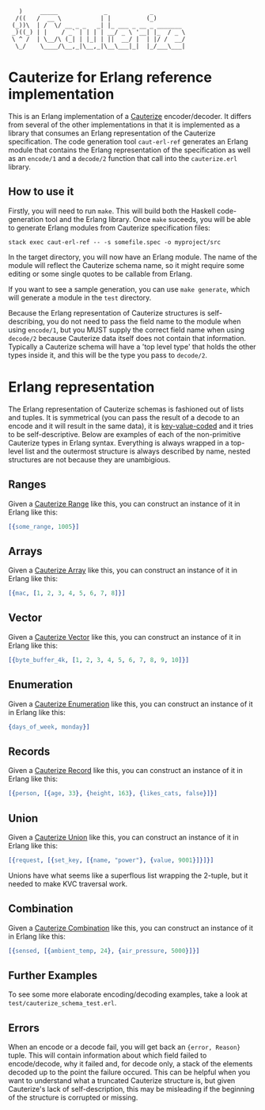 ```
   )     _____             _            _
  /((   /  __ \           | |          (_)
 (_))\  | /  \/ __ _ _   _| |_ ___ _ __ _ _______
 _)((_) | |    / _` | | | | __/ _ \ '__| |_  / _ \
 \ ^ /  | \__/\ (_| | |_| | ||  __/ |  | |/ /  __/
  \_/    \____/\__,_|\__,_|\__\___|_|  |_/___\___|
```

# Cauterize for Erlang reference implementation

This is an Erlang implementation of a [Cauterize](https://github.com/cauterize-tools/cauterize) encoder/decoder. It differs from several of the other implementations in that it is implemented as a library that consumes an Erlang representation of the Cauterize specification. The code generation tool `caut-erl-ref` generates an Erlang module that contains the Erlang representation of the specification as well as an `encode/1` and a `decode/2` function that call into the `cauterize.erl` library.

## How to use it

Firstly, you will need to run `make`. This will build both the Haskell code-generation tool and the Erlang library. Once `make` suceeds, you will be able to generate Erlang modules from Cauterize specification files:

```
stack exec caut-erl-ref -- -s somefile.spec -o myproject/src
```

In the target directory, you will now have an Erlang module. The name of the module will reflect the Cauterize schema name, so it might require some editing or some single quotes to be callable from Erlang.

If you want to see a sample generation, you can use `make generate`, which will generate a module in the `test` directory.

Because the Erlang representation of Cauterize structures is self-describing, you do not need to pass the field name to the module when using `encode/1`, but you MUST supply the correct field name when using `decode/2` because Cauterize data itself does not contain that information. Typically a Cauterize schema will have a 'top level type' that holds the other types inside it, and this will be the type you pass to `decode/2`.

# Erlang representation

The Erlang representation of Cauterize schemas is fashioned out of lists and tuples. It is symmetrical (you can pass the result of a decode to an encode and it will result in the same data), it is [key-value-coded](https://github.com/etrepum/kvc) and it tries to be self-descriptive. Below are examples of each of the non-primitive Cauterize types in Erlang syntax. Everything is always wrapped in a top-level list and the outermost structure is always described by name, nested structures are not because they are unambigious.

## Ranges

Given a [Cauterize Range](https://github.com/cauterize-tools/cauterize/blob/master/README.md#ranges) like this, you can construct an instance of it in Erlang like this:

```erlang
[{some_range, 1005}]
```

## Arrays

Given a [Cauterize Array](https://github.com/cauterize-tools/cauterize/blob/master/README.md#array) like this, you can construct an instance of it in Erlang like this:

```erlang
[{mac, [1, 2, 3, 4, 5, 6, 7, 8]}]
```
## Vector

Given a [Cauterize Vector](https://github.com/cauterize-tools/cauterize/blob/master/README.md#vector) like this, you can construct an instance of it in Erlang like this:

```erlang
[{byte_buffer_4k, [1, 2, 3, 4, 5, 6, 7, 8, 9, 10]}]
```
## Enumeration

Given a [Cauterize Enumeration](https://github.com/cauterize-tools/cauterize/blob/master/README.md#enumeration) like this, you can construct an instance of it in Erlang like this:

```erlang
{days_of_week, monday}]
```
## Records

Given a [Cauterize Record](https://github.com/cauterize-tools/cauterize/blob/master/README.md#record) like this, you can construct an instance of it in Erlang like this:

```erlang
[{person, [{age, 33}, {height, 163}, {likes_cats, false}]}]
```
## Union

Given a [Cauterize Union](https://github.com/cauterize-tools/cauterize/blob/master/README.md#union) like this, you can construct an instance of it in Erlang like this:

```erlang
[{request, [{set_key, [{name, "power"}, {value, 9001}]}]}]
```

Unions have what seems like a superflous list wrapping the 2-tuple, but it needed to make KVC traversal work.
## Combination

Given a [Cauterize Combination](https://github.com/cauterize-tools/cauterize/blob/master/README.md#combination) like this, you can construct an instance of it in Erlang like this:

```erlang
[{sensed, [{ambient_temp, 24}, {air_pressure, 5000}]}]
```

## Further Examples

To see some more elaborate encoding/decoding examples, take a look at `test/cauterize_schema_test.erl`.

## Errors

When an encode or a decode fail, you will get back an `{error, Reason}` tuple. This will contain information about which field failed to encode/decode, why it failed and, for decode only, a stack of the elements decoded up to the point the failure occured. This can be helpful when you want to understand what a truncated Cauterize structure is, but given Cauterize's lack of self-description, this may be misleading if the beginning of the structure is corrupted or missing.

